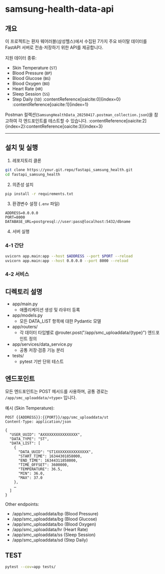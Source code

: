 # samsung-health-data-api
## 개요

이 프로젝트는 환자 웨어러블(삼성헬스)에서 수집된 7가지 주요 바이탈 데이터를 FastAPI 서버로 전송·저장하기 위한 API를 제공합니다.  

지원 데이터 종류:
- Skin Temperature (`ST`)
- Blood Pressure (`BP`)
- Blood Glucose (`BG`)
- Blood Oxygen (`BO`)
- Heart Rate (`HR`)
- Sleep Session (`SS`)
- Step Daily (`SD`) :contentReference[oaicite:0]{index=0}&#8203;:contentReference[oaicite:1]{index=1}

Postman 컬렉션(`SamsungHealthData_20250417.postman_collection.json`)을 참고하여 각 엔드포인트를 테스트할 수 있습니다. :contentReference[oaicite:2]{index=2}&#8203;:contentReference[oaicite:3]{index=3}

---

## 설치 및 실행

1. 레포지토리 클론  
```bash
git clone https://your.git.repo/fastapi_samsung_health.git
cd fastapi_samsung_health
```
2. 의존성 설치
```bash
pip install -r requirements.txt
```

3. 환경변수 설정 (`.env` 파일)
```env
ADDRESS=0.0.0.0
PORT=8000
DATABASE_URL=postgresql://user:pass@localhost:5432/dbname
```

4. 서버 실행
### 4-1 간단
```bash
uvicorn app.main:app --host $ADDRESS --port $PORT --reload
uvicorn app.main:app --host 0.0.0.0 --port 8000 --reload
```

### 4-2 서비스 

## 디렉토리 설명
- app/main.py
    - 애플리케이션 생성 및 라우터 등록
- app/models.py
    - 모든 DATA_LIST 항목에 대한 Pydantic 모델
- app/routers/
    - 각 데이터 타입별로 @router.post("/app/smc_uploaddata/{type}") 엔드포인트 정의
- app/services/data_service.py
    - 공통 저장·검증 기능 분리
- tests/
    - pytest 기반 단위 테스트

## 엔드포인트
모든 엔드포인트는 POST 메서드를 사용하며, 공통 경로는 `/app/smc_uploaddata/<type>` 입니다.

예시 (Skin Temperature):

```http
POST {{ADDRESS}}:{{PORT}}/app/smc_uploaddata/st
Content-Type: application/json

{
  "USER_UUID": "AXXXXXXXXXXXXXXXX",
  "DATA_TYPE": "ST",
  "DATA_LIST": [
    {
      "DATA_UUID": "ST1XXXXXXXXXXXXXXX",
      "START_TIME": 16344301858000,
      "END_TIME": 16344311858000,
      "TIME_OFFSET": 3600000,
      "TEMPERATURE": 36.5,
      "MIN": 36.0,
      "MAX": 37.0
    },
    …
  ]
}

```
Other endpoints:
- /app/smc_uploaddata/bp (Blood Pressure)
- /app/smc_uploaddata/bg (Blood Glucose)
- /app/smc_uploaddata/bo (Blood Oxygen)
- /app/smc_uploaddata/hr (Heart Rate)
- /app/smc_uploaddata/ss (Sleep Session)
- /app/smc_uploaddata/sd (Step Daily) ​

## TEST
```bash
pytest --cov=app tests/
```